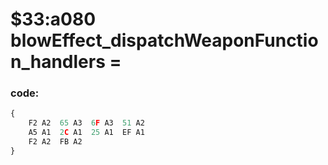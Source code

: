 ﻿
# $33:a080 blowEffect_dispatchWeaponFunction_handlers = 

### code:
```js
{
	F2 A2  65 A3  6F A3  51 A2
	A5 A1  2C A1  25 A1  EF A1
	F2 A2  FB A2
}
```


